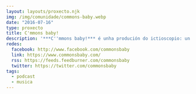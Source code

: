 ```yaml
---
layout: layouts/proxecto.njk
img: /img/comunidade/commons-baby.webp
date: "2016-07-16"
type: proxecto
title: C'mmons baby!
description: '***C''mmons baby!*** é unha produción do ictioscopio: un podcast sobre músicas distribuídas baixo licenzas copyleft, creative commons ou de libre descarga.'
redes:
  facebook: http://www.facebook.com/commonsbaby
  link: https://www.commonsbaby.com/
  rss: https://feeds.feedburner.com/commonsbaby
  twitter: https://twitter.com/commonsbaby
tags:
  - podcast
  - musica
---
```

